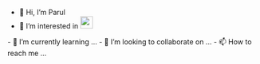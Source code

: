 - 👋 Hi, I’m Parul
- 👀 I’m interested in <a href="https://www.ansible.com/">
  <img src="https://www.ansible.com/hubfs/2017_Images/BrandPage/Brand-Assets/Community/Ansible-Mark-RGB_Pool.svg" height="25">
</a>
- 🌱 I’m currently learning ...
- 💞️ I’m looking to collaborate on ...
- 📫 How to reach me ...

<!---
ParulArinTech/ParulArinTech is a ✨ special ✨ repository because its `README.md` (this file) appears on your GitHub profile.
You can click the Preview link to take a look at your changes.
--->
